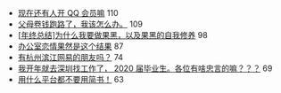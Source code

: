 - [现在还有人开 QQ 会员嘛](https://www.v2ex.com/t/636761) 110
- [父母卷钱跑路了，我该怎么办。](https://www.v2ex.com/t/636673) 109
- [[年终总结]为什么我要做果黑，以及果黑的自我修养](https://www.v2ex.com/t/636771) 98
- [办公室恋情果然是这个结果](https://www.v2ex.com/t/636777) 87
- [有杭州滨江网易的朋友吗？](https://www.v2ex.com/t/636684) 74
- [我开年就去深圳找工作了， 2020 届毕业生。各位有啥忠言的嘛？？？](https://www.v2ex.com/t/636685) 69
- [用什么平台都不要用简书！](https://www.v2ex.com/t/636709) 63